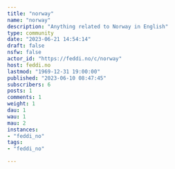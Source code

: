 ```yaml
---
title: "norway" 
name: "norway"
description: "Anything related to Norway in English"
type: community
date: "2023-06-21 14:54:14"
draft: false
nsfw: false
actor_id: "https://feddi.no/c/norway"
host: feddi.no
lastmod: "1969-12-31 19:00:00"
published: "2023-06-10 08:47:45"
subscribers: 6
posts: 1
comments: 1
weight: 1
dau: 1
wau: 1
mau: 2
instances:
- "feddi_no"
tags: 
- "feddi_no"

---
```

